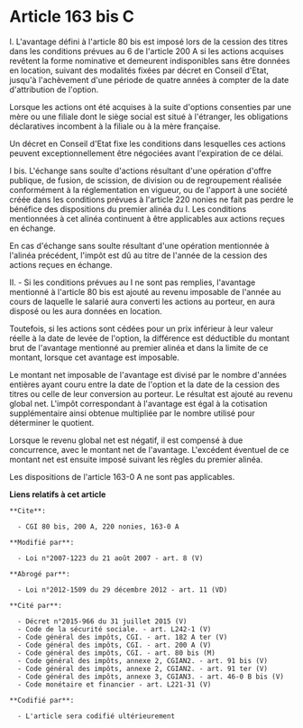 # Article 163 bis C

I. L'avantage défini à l'article 80 bis est imposé lors de la cession des titres dans les conditions prévues au 6 de
l'article 200 A si les actions acquises revêtent la forme nominative et demeurent indisponibles sans être données en
location, suivant des modalités fixées par décret en Conseil d'Etat, jusqu'à l'achèvement d'une période de quatre années à
compter de la date d'attribution de l'option.

Lorsque les actions ont été acquises à la suite d'options consenties par une mère ou une filiale dont le siège social est
situé à l'étranger, les obligations déclaratives incombent à la filiale ou à la mère française.

Un décret en Conseil d'Etat fixe les conditions dans lesquelles ces actions peuvent exceptionnellement être négociées avant
l'expiration de ce délai.

I bis. L'échange sans soulte d'actions résultant d'une opération d'offre publique, de fusion, de scission, de division ou de
regroupement réalisée conformément à la réglementation en vigueur, ou de l'apport à une société créée dans les conditions
prévues à l'article 220 nonies ne fait pas perdre le bénéfice des dispositions du premier alinéa du I. Les conditions
mentionnées à cet alinéa continuent à être applicables aux actions reçues en échange.

En cas d'échange sans soulte résultant d'une opération mentionnée à l'alinéa précédent, l'impôt est dû au titre de l'année de
la cession des actions reçues en échange.

II. - Si les conditions prévues au I ne sont pas remplies, l'avantage mentionné à l'article 80 bis est ajouté au revenu
imposable de l'année au cours de laquelle le salarié aura converti les actions au porteur, en aura disposé ou les aura
données en location.

Toutefois, si les actions sont cédées pour un prix inférieur à leur valeur réelle à la date de levée de l'option, la
différence est déductible du montant brut de l'avantage mentionné au premier alinéa et dans la limite de ce montant, lorsque
cet avantage est imposable.

Le montant net imposable de l'avantage est divisé par le nombre d'années entières ayant couru entre la date de l'option et la
date de la cession des titres ou celle de leur conversion au porteur. Le résultat est ajouté au revenu global net. L'impôt
correspondant à l'avantage est égal à la cotisation supplémentaire ainsi obtenue multipliée par le nombre utilisé pour
déterminer le quotient.

Lorsque le revenu global net est négatif, il est compensé à due concurrence, avec le montant net de l'avantage. L'excédent
éventuel de ce montant net est ensuite imposé suivant les règles du premier alinéa.

Les dispositions de l'article 163-0 A ne sont pas applicables.

**Liens relatifs à cet article**

	**Cite**:

	  - CGI 80 bis, 200 A, 220 nonies, 163-0 A

	**Modifié par**:

	  - Loi n°2007-1223 du 21 août 2007 - art. 8 (V)

	**Abrogé par**:

	  - Loi n°2012-1509 du 29 décembre 2012 - art. 11 (VD)

	**Cité par**:

	  - Décret n°2015-966 du 31 juillet 2015 (V)
	  - Code de la sécurité sociale. - art. L242-1 (V)
	  - Code général des impôts, CGI. - art. 182 A ter (V)
	  - Code général des impôts, CGI. - art. 200 A (V)
	  - Code général des impôts, CGI. - art. 80 bis (M)
	  - Code général des impôts, annexe 2, CGIAN2. - art. 91 bis (V)
	  - Code général des impôts, annexe 2, CGIAN2. - art. 91 ter (V)
	  - Code général des impôts, annexe 3, CGIAN3. - art. 46-0 B bis (V)
	  - Code monétaire et financier - art. L221-31 (V)

	**Codifié par**:

	  - L'article sera codifié ultérieurement

